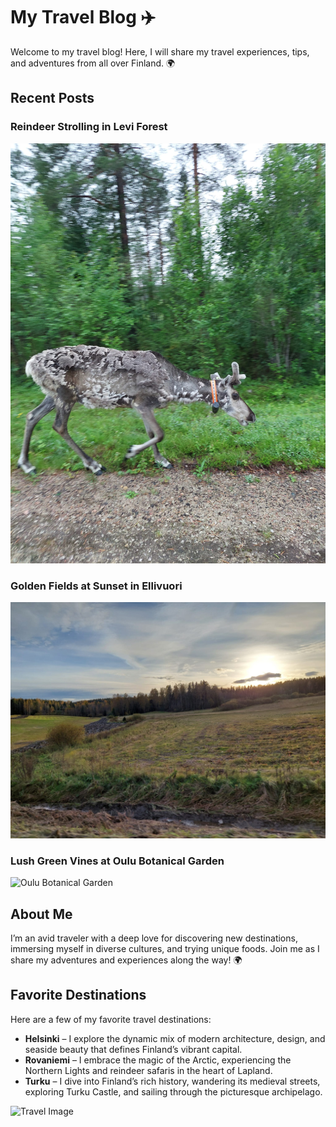 
# My Travel Blog ✈️

Welcome to my travel blog! Here, I will share my travel experiences, tips, and adventures from all over Finland. 🌍

## Recent Posts

### Reindeer Strolling in Levi Forest  
![Levi](./Reindeer.jpg)

### Golden Fields at Sunset in Ellivuori  
![Ellivuori](./Ellivuori.jpg)

### Lush Green Vines at Oulu Botanical Garden  
![Oulu Botanical Garden](./Oulu-Botanical-Garden.jpg)

## About Me

I’m an avid traveler with a deep love for discovering new destinations, immersing myself in diverse cultures, and trying unique foods. Join me as I share my adventures and experiences along the way! 🌍

## Favorite Destinations

Here are a few of my favorite travel destinations:
- **Helsinki** – I explore the dynamic mix of modern architecture, design, and seaside beauty that defines Finland’s vibrant capital.
- **Rovaniemi** – I embrace the magic of the Arctic, experiencing the Northern Lights and reindeer safaris in the heart of Lapland.
- **Turku** – I dive into Finland’s rich history, wandering its medieval streets, exploring Turku Castle, and sailing through the picturesque archipelago.

![Travel Image](./Travel-Blog.jpg)
